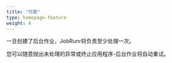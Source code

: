 ```yaml
---
title: "可靠"
type: homepage-feature
weight: 4
---
```

一旦创建了后台作业，JobRunr将负责至少处理一次。

您可以随意抛出未处理的异常或终止应用程序-后台作业将自动重试。